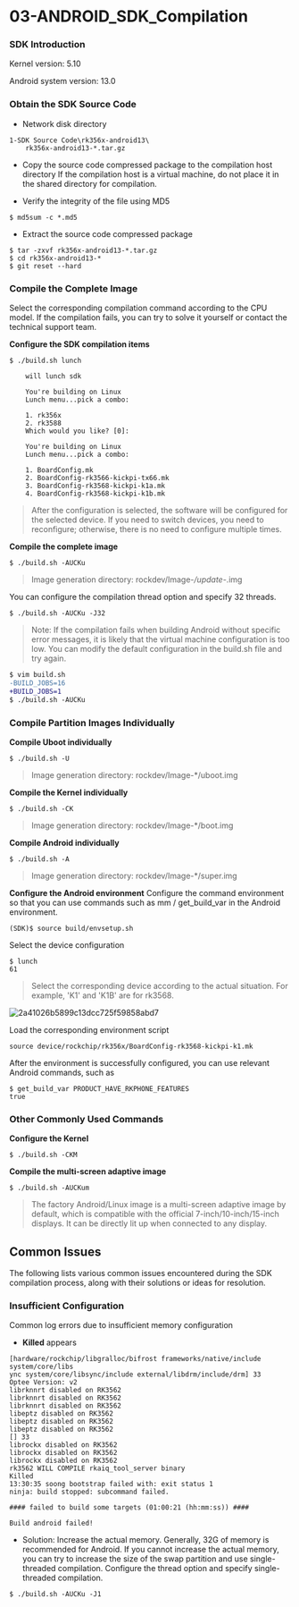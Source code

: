 # 03-ANDROID_SDK_Compilation

### SDK Introduction

Kernel version: 5.10

Android system version: 13.0

### Obtain the SDK Source Code

* Network disk directory
```
1-SDK Source Code\rk356x-android13\
    rk356x-android13-*.tar.gz
```

* Copy the source code compressed package to the compilation host directory
If the compilation host is a virtual machine, do not place it in the shared directory for compilation.

* Verify the integrity of the file using MD5
```
$ md5sum -c *.md5
```

* Extract the source code compressed package
```
$ tar -zxvf rk356x-android13-*.tar.gz
$ cd rk356x-android13-*
$ git reset --hard
```

### Compile the Complete Image
Select the corresponding compilation command according to the CPU model. If the compilation fails, you can try to solve it yourself or contact the technical support team.

**Configure the SDK compilation items**
```
$ ./build.sh lunch

    will lunch sdk

    You're building on Linux
    Lunch menu...pick a combo:

    1. rk356x
    2. rk3588
    Which would you like? [0]:

    You're building on Linux
    Lunch menu...pick a combo:

    1. BoardConfig.mk
    2. BoardConfig-rk3566-kickpi-tx66.mk
    3. BoardConfig-rk3568-kickpi-k1a.mk
    4. BoardConfig-rk3568-kickpi-k1b.mk
```

> After the configuration is selected, the software will be configured for the selected device. If you need to switch devices, you need to reconfigure; otherwise, there is no need to configure multiple times.

**Compile the complete image**
```
$ ./build.sh -AUCKu
```

> Image generation directory: rockdev/Image-*/update-*.img

You can configure the compilation thread option and specify 32 threads.
```
$ ./build.sh -AUCKu -J32
```

> Note: If the compilation fails when building Android without specific error messages, it is likely that the virtual machine configuration is too low. You can modify the default configuration in the build.sh file and try again.
```diff
$ vim build.sh
-BUILD_JOBS=16
+BUILD_JOBS=1
$ ./build.sh -AUCKu
```

### Compile Partition Images Individually

**Compile Uboot individually**
```
$ ./build.sh -U
```

> Image generation directory: rockdev/Image-*/uboot.img

**Compile the Kernel individually**
```
$ ./build.sh -CK
```

> Image generation directory: rockdev/Image-*/boot.img

**Compile Android individually**
```
$ ./build.sh -A
```

> Image generation directory: rockdev/Image-*/super.img

**Configure the Android environment**
Configure the command environment so that you can use commands such as mm / get_build_var in the Android environment.
```shell
(SDK)$ source build/envsetup.sh
```

Select the device configuration
```
$ lunch
61
```

> Select the corresponding device according to the actual situation. For example, 'K1' and 'K1B' are for rk3568.

![2a41026b5899c13dcc725f59858abd7](http://tanzhtanzh.oss-cn-shenzhen.aliyuncs.com/img/2a41026b5899c13dcc725f59858abd7.png)

Load the corresponding environment script
```
source device/rockchip/rk356x/BoardConfig-rk3568-kickpi-k1.mk 
```

After the environment is successfully configured, you can use relevant Android commands, such as
```
$ get_build_var PRODUCT_HAVE_RKPHONE_FEATURES
true
```

### Other Commonly Used Commands

**Configure the Kernel**
```
$ ./build.sh -CKM
```

**Compile the multi-screen adaptive image**
```
$ ./build.sh -AUCKum
```

> The factory Android/Linux image is a multi-screen adaptive image by default, which is compatible with the official 7-inch/10-inch/15-inch displays. It can be directly lit up when connected to any display.

## Common Issues
The following lists various common issues encountered during the SDK compilation process, along with their solutions or ideas for resolution.

### Insufficient Configuration
Common log errors due to insufficient memory configuration

* **Killed** appears
```
[hardware/rockchip/libgralloc/bifrost frameworks/native/include system/core/libs
ync system/core/libsync/include external/libdrm/include/drm] 33
Optee Version: v2
librknnrt disabled on RK3562
librknnrt disabled on RK3562
librknnrt disabled on RK3562
libeptz disabled on RK3562
libeptz disabled on RK3562
libeptz disabled on RK3562
[] 33
librockx disabled on RK3562
librockx disabled on RK3562
librockx disabled on RK3562
rk3562 WILL COMPILE rkaiq_tool_server binary
Killed
13:30:35 soong bootstrap failed with: exit status 1
ninja: build stopped: subcommand failed.

#### failed to build some targets (01:00:21 (hh:mm:ss)) ####

Build android failed!
```

* Solution:
Increase the actual memory. Generally, 32G of memory is recommended for Android. If you cannot increase the actual memory, you can try to increase the size of the swap partition and use single-threaded compilation.
Configure the thread option and specify single-threaded compilation.
```
$ ./build.sh -AUCKu -J1
```